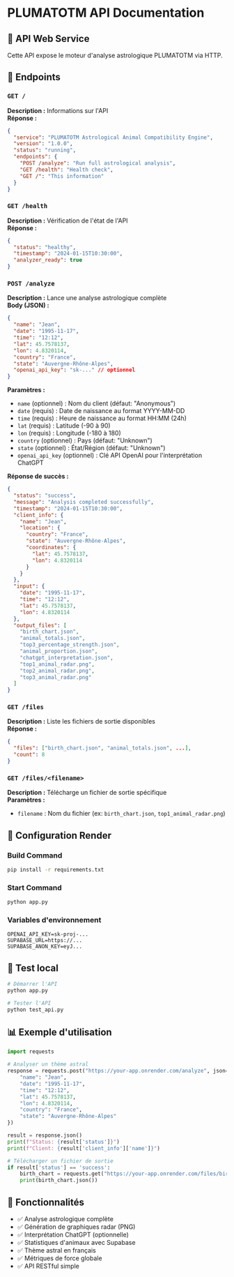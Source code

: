 # PLUMATOTM API Documentation

## 🚀 API Web Service

Cette API expose le moteur d'analyse astrologique PLUMATOTM via HTTP.

## 📡 Endpoints

### `GET /`
**Description :** Informations sur l'API  
**Réponse :**
```json
{
  "service": "PLUMATOTM Astrological Animal Compatibility Engine",
  "version": "1.0.0",
  "status": "running",
  "endpoints": {
    "POST /analyze": "Run full astrological analysis",
    "GET /health": "Health check",
    "GET /": "This information"
  }
}
```

### `GET /health`
**Description :** Vérification de l'état de l'API  
**Réponse :**
```json
{
  "status": "healthy",
  "timestamp": "2024-01-15T10:30:00",
  "analyzer_ready": true
}
```

### `POST /analyze`
**Description :** Lance une analyse astrologique complète  
**Body (JSON) :**
```json
{
  "name": "Jean",
  "date": "1995-11-17",
  "time": "12:12",
  "lat": 45.7578137,
  "lon": 4.8320114,
  "country": "France",
  "state": "Auvergne-Rhône-Alpes",
  "openai_api_key": "sk-..." // optionnel
}
```

**Paramètres :**
- `name` (optionnel) : Nom du client (défaut: "Anonymous")
- `date` (requis) : Date de naissance au format YYYY-MM-DD
- `time` (requis) : Heure de naissance au format HH:MM (24h)
- `lat` (requis) : Latitude (-90 à 90)
- `lon` (requis) : Longitude (-180 à 180)
- `country` (optionnel) : Pays (défaut: "Unknown")
- `state` (optionnel) : État/Région (défaut: "Unknown")
- `openai_api_key` (optionnel) : Clé API OpenAI pour l'interprétation ChatGPT

**Réponse de succès :**
```json
{
  "status": "success",
  "message": "Analysis completed successfully",
  "timestamp": "2024-01-15T10:30:00",
  "client_info": {
    "name": "Jean",
    "location": {
      "country": "France",
      "state": "Auvergne-Rhône-Alpes",
      "coordinates": {
        "lat": 45.7578137,
        "lon": 4.8320114
      }
    }
  },
  "input": {
    "date": "1995-11-17",
    "time": "12:12",
    "lat": 45.7578137,
    "lon": 4.8320114
  },
  "output_files": [
    "birth_chart.json",
    "animal_totals.json",
    "top3_percentage_strength.json",
    "animal_proportion.json",
    "chatgpt_interpretation.json",
    "top1_animal_radar.png",
    "top2_animal_radar.png",
    "top3_animal_radar.png"
  ]
}
```

### `GET /files`
**Description :** Liste les fichiers de sortie disponibles  
**Réponse :**
```json
{
  "files": ["birth_chart.json", "animal_totals.json", ...],
  "count": 8
}
```

### `GET /files/<filename>`
**Description :** Télécharge un fichier de sortie spécifique  
**Paramètres :**
- `filename` : Nom du fichier (ex: `birth_chart.json`, `top1_animal_radar.png`)

## 🔧 Configuration Render

### Build Command
```bash
pip install -r requirements.txt
```

### Start Command
```bash
python app.py
```

### Variables d'environnement
```
OPENAI_API_KEY=sk-proj-...
SUPABASE_URL=https://...
SUPABASE_ANON_KEY=eyJ...
```

## 🧪 Test local

```bash
# Démarrer l'API
python app.py

# Tester l'API
python test_api.py
```

## 📊 Exemple d'utilisation

```python
import requests

# Analyser un thème astral
response = requests.post("https://your-app.onrender.com/analyze", json={
    "name": "Jean",
    "date": "1995-11-17",
    "time": "12:12",
    "lat": 45.7578137,
    "lon": 4.8320114,
    "country": "France",
    "state": "Auvergne-Rhône-Alpes"
})

result = response.json()
print(f"Status: {result['status']}")
print(f"Client: {result['client_info']['name']}")

# Télécharger un fichier de sortie
if result['status'] == 'success':
    birth_chart = requests.get("https://your-app.onrender.com/files/birth_chart.json")
    print(birth_chart.json())
```

## 🎯 Fonctionnalités

- ✅ Analyse astrologique complète
- ✅ Génération de graphiques radar (PNG)
- ✅ Interprétation ChatGPT (optionnelle)
- ✅ Statistiques d'animaux avec Supabase
- ✅ Thème astral en français
- ✅ Métriques de force globale
- ✅ API RESTful simple
